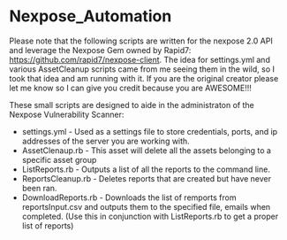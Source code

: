 # Nexpose_Automation

Please note that the following scripts are written for the nexpose 2.0 API and leverage the Nexpose Gem owned by Rapid7: https://github.com/rapid7/nexpose-client. The idea for settings.yml and various AssetCleanup scripts came from me seeing them in the wild, so I took that idea and am running with it. If you are the original creator please let me know so I can give you credit because you are AWESOME!!!


These small scripts are designed to aide in the administraton of the Nexpose Vulnerability Scanner:

* settings.yml - Used as a settings file to store credentials, ports, and ip addresses of the server you are working with. 
* AssetClenaup.rb - This asset will delete all the assets belonging to a specific asset group
* ListReports.rb - Outputs a list of all the reports to the command line.
* ReportsCleanup.rb - Deletes reports that are created but have never been ran. 
* DownloadReports.rb - Downloads the list of remports from reportsInput.csv and outputs them to the specified file, emails when completed. (Use this in conjunction with ListReports.rb to get a proper list of reports)
